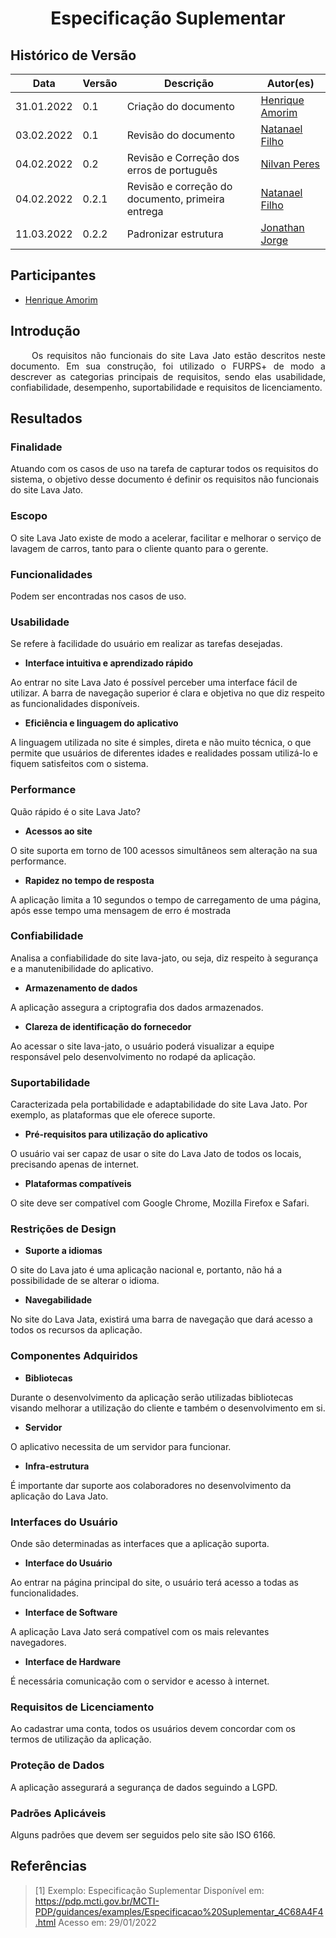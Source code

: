 # <center> Especificação Suplementar


## Histórico de Versão<br>

|Data | Versão | Descrição | Autor(es)|
| -- | -- | -- | -- |
| 31.01.2022 | 0.1 | Criação do documento |[Henrique Amorim](https://github.com/HenriqueAmorim20) |
| 03.02.2022 | 0.1 | Revisão do documento | [Natanael Filho](https://github.com/fernandes-natanael) |
| 04.02.2022 | 0.2 | Revisão e Correção dos erros de português |  [Nilvan Peres](https://github.com/NilvanPeres) |
| 04.02.2022 | 0.2.1 | Revisão e correção do documento, primeira entrega | [Natanael Filho](https://github.com/fernandes-natanael) |
| 11.03.2022 | 0.2.2 | Padronizar estrutura | [Jonathan Jorge](https://github.com/Jonathan-Oliveira) |

## Participantes

* [Henrique Amorim](https://github.com/HenriqueAmorim20)

## Introdução

<p align="justify">&emsp;&emsp;
    Os requisitos não funcionais do site Lava Jato estão descritos neste documento. Em sua construção, foi utilizado o FURPS+ de modo a descrever as categorias principais de requisitos, sendo elas usabilidade, confiabilidade, desempenho, suportabilidade e requisitos de licenciamento.
</p>

## Resultados

### __Finalidade__
Atuando com os casos de uso na tarefa de capturar todos os requisitos do sistema, o objetivo desse documento é definir os requisitos não funcionais do site Lava Jato.


### __Escopo__
O site Lava Jato existe de modo a acelerar, facilitar e melhorar o serviço de lavagem de carros, tanto para o cliente quanto para o gerente.


### __Funcionalidades__
Podem ser encontradas nos casos de uso.

### __Usabilidade__
Se refere à facilidade do usuário em realizar as tarefas desejadas.

* __Interface intuitiva e aprendizado rápido__

Ao entrar no site Lava Jato é possível perceber uma interface fácil de utilizar. A barra de navegação superior é clara e objetiva no que diz respeito as funcionalidades disponíveis.


* __Eficiência e linguagem do aplicativo__

A linguagem utilizada no site é simples, direta e não muito técnica, o que permite que usuários de diferentes idades e realidades possam utilizá-lo e fiquem satisfeitos com o sistema.

### __Performance__
Quão rápido é o site Lava Jato?

* __Acessos ao site__

O site suporta em torno de 100 acessos simultâneos sem alteração na sua performance.

* __Rapidez no tempo de resposta__

A aplicação limita a 10 segundos o tempo de carregamento de uma página, após esse tempo uma mensagem de erro é mostrada

### __Confiabilidade__
Analisa a confiabilidade do site lava-jato, ou seja, diz respeito à segurança e a manutenibilidade do aplicativo.

* __Armazenamento de dados__

A aplicação assegura a criptografia dos dados armazenados.

* __Clareza de identificação do fornecedor__

Ao acessar o site lava-jato, o usuário poderá visualizar a equipe responsável pelo desenvolvimento no rodapé da aplicação.


### __Suportabilidade__
Caracterizada pela portabilidade e adaptabilidade do site Lava Jato. Por exemplo, as plataformas que ele oferece suporte.

* __Pré-requisitos para utilização do aplicativo__

O usuário vai ser capaz de usar o site do Lava Jato de todos os locais, precisando apenas de internet.

* __Plataformas compatíveis__

O site deve ser compatível com Google Chrome, Mozilla Firefox e Safari.

### __Restrições de Design__

* __Suporte a idiomas__

O site do Lava jato é uma aplicação nacional e, portanto, não há a possibilidade de se alterar o idioma.

* __Navegabilidade__

No site do Lava Jata, existirá uma barra de navegação que dará acesso a todos os recursos da aplicação.

### __Componentes Adquiridos__

* __Bibliotecas__

Durante o desenvolvimento da aplicação serão utilizadas bibliotecas visando melhorar a utilização do cliente e também o desenvolvimento em si.

* __Servidor__

O aplicativo necessita de um servidor para funcionar.

* __Infra-estrutura__

É importante dar suporte aos colaboradores no desenvolvimento da aplicação do Lava Jato.


### __Interfaces do Usuário__
Onde são determinadas as interfaces que a aplicação suporta.

* __Interface do Usuário__

Ao entrar na página principal do site, o usuário terá acesso a todas as funcionalidades.

* __Interface de Software__

A aplicação Lava Jato será compatível com os mais relevantes navegadores.

* __Interface de Hardware__

É necessária comunicação com o servidor e acesso à internet.

### __Requisitos de Licenciamento__

Ao cadastrar uma conta, todos os usuários devem concordar com os termos de utilização da aplicação.

### __Proteção de Dados__

A aplicação assegurará a segurança de dados seguindo a LGPD.

### __Padrões Aplicáveis__

Alguns padrões que devem ser seguidos pelo site são ISO 6166.

## Referências

> [1] Exemplo: Especificação Suplementar Disponível em:  https://pdp.mcti.gov.br/MCTI-PDP/guidances/examples/Especificacao%20Suplementar_4C68A4F4.html Acesso em: 29/01/2022